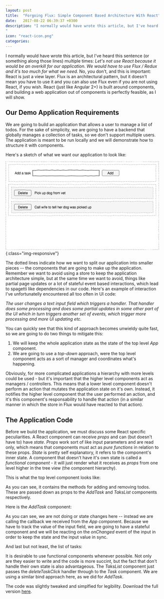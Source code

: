 ```yaml
---
layout: post
title:  "Forgoing Flux: Simple Component Based Architecture With React"
date:   2017-08-22 06:39:37 +0300
description: "I normally would have wrote this article, but I've heard this sentence (or something along those lines) multiple times: <i>Let's not use React because it would be an overkill for our application. We would have to use Flux / Redux and it's too much for what we need.</i> No, you don't,  and this is important: React is just a view layer. Flux is an architectural pattern, but it doesn't mean you have to use it and you can also use Flux even if you are not using React, if you wish...
"
icon: "react-icon.png"
categories:
---
```


I normally would have wrote this article, but I've heard this sentence (or something along those lines) multiple times: *Let's not use React because it would be an overkill for our application. We would have to use Flux / Redux and it's too much for what we need.* No, you don't,  and this is important: React is just a view layer. Flux is an architectural pattern, but it doesn't mean you have to use it and you can also use Flux even if you are not using React, if you wish. React (just like Angular 2+) is built around components, and building a web application out of components is perfectly feasible, as I will show.

## Our Demo Application Requirements ##

We are going to build an application that allows a user to manage a list of todos. For the sake of simplicity, we are going to have a backend that globally manages a collection of tasks, so we don't support multiple users. The application is meant to be run locally and we will demonstrate how to structure it with components.

Here's a sketch of what we want our application to look like:

![image-title-here](/images/sketch.png){:class="img-responsive"}

The dotted lines indicate how we want to split our application into smaller pieces -- the components that are going to make up the application. Remember we want to avoid using a store to keep the application architecture simple, but at the same time we want to avoid, things like partial page updates or a lot of stateful event based interactions, which lead to spagetti like dependencies in our code. Here's an example of interaction I've unfortunatelly encountered all too often in UI code:

*The user changes a text input field which triggers a handler. That handler does some processing and does some partial updates in some other part of the UI which in turn triggers another set of events, which trigger more processing and more UI updating etc.* 

You can quickly see that this kind of approach becomes unwieldy quite fast, so we are going to do two things to mitigate this:

1. We will keep the whole application state as the state of the top level *App* component. 
2. We are going to use a *top-down* approach, were the top level component acts as a sort of manager and coordinates what's happening.

Obviously, for more complicated applications a hierarchy with more levels could be used - but it's important that the higher level components act as managers / controllers. This means that a lower level component doesn't perform an action that mutates the application state on it's own. Instead, it notifies the higher level component that the user performed an action, and it's this component's responsability to handle that action (in a similar manner in which the store in Flux would have reacted to that action).

## The Application Code ##

Before we build the application, we must discuss some React specific peculiarities. A React component can receive *props* and can (but doesn't have to) have *state*. *Props* work sort of like input parameters and are read only, which means that components must act as *pure functions* in relation to these props. *State* is pretty self explanatory, it refers to the component's inner state. A component that doesn't have it's own state is called a *functional component* - it will just render what it receives as *props* from one level higher in the tree view (the component hierarchy).

This is what the top level component looks like:

<script src="https://gist.github.com/toaderflorin/f16af2f7d587cd628e45543b34c0b446.js"></script>

As you can see, it contains the methods for adding and removing todos. These are passed down as props to the *AddTask* and *TaksList* components respectively. 

Here is the *AddTask* component:

<script src="https://gist.github.com/toaderflorin/acf3aa438d747ff6fde2250ba976a897.js"></script>

As you can see, we are not doing or state changes here -- instead we are calling the callback we received from the *App* component. Because we have to track the value of the input field, we are going to have a stateful component and we will be reacting on the *onChanged* event of the input in order to keep the state and the input value in sync.

And last but not least, the list of tasks:

<script src="https://gist.github.com/toaderflorin/70e6cbc872f55cf9cfe3fdf546fb1178.js"></script>

It is desirable to use functional components whenever possible. Not only are they easier to write and the code is more succint, but the fact that don't handle their own state is also advantageous. The *TaksList* component just passes the *deleteTaskClick* handler through to the *Task* component. We are using a similar bind approach here, as we did for *AddTask*. 

The code was slightly tweaked and simplfied for legibility. Download the full version [here](https://github.com/toaderflorin/florintoader).